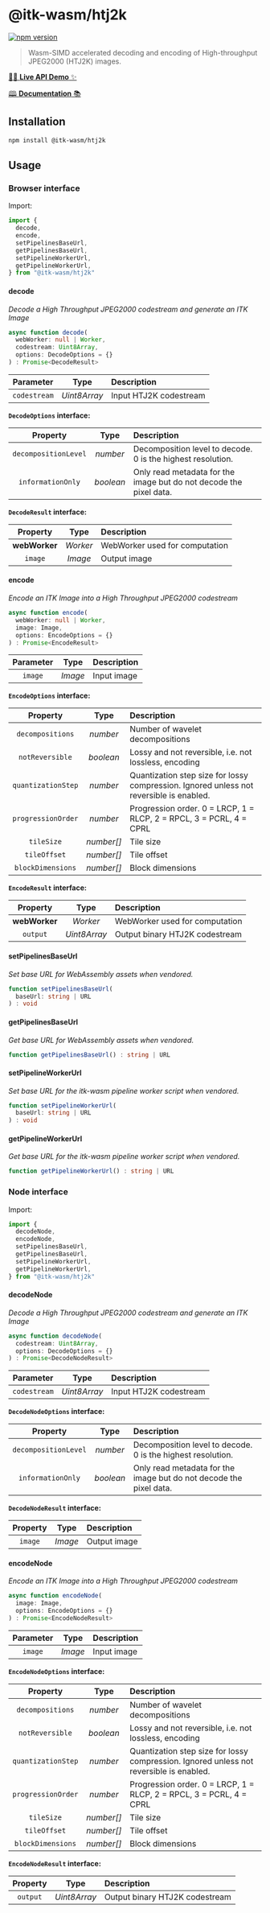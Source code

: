 # @itk-wasm/htj2k

[![npm version](https://badge.fury.io/js/@itk-wasm%2Fhtj2k.svg)](https://www.npmjs.com/package/@itk-wasm/htj2k)

> Wasm-SIMD accelerated decoding and encoding of High-throughput JPEG2000 (HTJ2K) images.

[👨‍💻 **Live API Demo** ✨](https://itk-wasm-htj2k-app-js.on.fleek.co/ ':include :type=iframe width=100% height=800px')

[🕮 **Documentation** 📚](https://js.docs.htj2k.wasm.itk.eth.limo/)

## Installation

```sh
npm install @itk-wasm/htj2k
```

## Usage

### Browser interface

Import:

```js
import {
  decode,
  encode,
  setPipelinesBaseUrl,
  getPipelinesBaseUrl,
  setPipelineWorkerUrl,
  getPipelineWorkerUrl,
} from "@itk-wasm/htj2k"
```

#### decode

*Decode a High Throughput JPEG2000 codestream and generate an ITK Image*

```ts
async function decode(
  webWorker: null | Worker,
  codestream: Uint8Array,
  options: DecodeOptions = {}
) : Promise<DecodeResult>
```

|   Parameter  |     Type     | Description            |
| :----------: | :----------: | :--------------------- |
| `codestream` | *Uint8Array* | Input HTJ2K codestream |

**`DecodeOptions` interface:**

|       Property       |    Type   | Description                                                        |
| :------------------: | :-------: | :----------------------------------------------------------------- |
| `decompositionLevel` |  *number* | Decomposition level to decode. 0 is the highest resolution.        |
|   `informationOnly`  | *boolean* | Only read metadata for the image but do not decode the pixel data. |

**`DecodeResult` interface:**

|    Property   |   Type   | Description                    |
| :-----------: | :------: | :----------------------------- |
| **webWorker** | *Worker* | WebWorker used for computation |
|    `image`    |  *Image* | Output image                   |

#### encode

*Encode an ITK Image into a High Throughput JPEG2000 codestream*

```ts
async function encode(
  webWorker: null | Worker,
  image: Image,
  options: EncodeOptions = {}
) : Promise<EncodeResult>
```

| Parameter |   Type  | Description |
| :-------: | :-----: | :---------- |
|  `image`  | *Image* | Input image |

**`EncodeOptions` interface:**

|      Property      |    Type    | Description                                                                             |
| :----------------: | :--------: | :-------------------------------------------------------------------------------------- |
|  `decompositions`  |  *number*  | Number of wavelet decompositions                                                        |
|   `notReversible`  |  *boolean* | Lossy and not reversible, i.e. not lossless, encoding                                   |
| `quantizationStep` |  *number*  | Quantization step size for lossy compression. Ignored unless not reversible is enabled. |
| `progressionOrder` |  *number*  | Progression order. 0 = LRCP, 1 = RLCP, 2 = RPCL, 3 = PCRL, 4 = CPRL                     |
|     `tileSize`     | *number[]* | Tile size                                                                               |
|    `tileOffset`    | *number[]* | Tile offset                                                                             |
|  `blockDimensions` | *number[]* | Block dimensions                                                                        |

**`EncodeResult` interface:**

|    Property   |     Type     | Description                    |
| :-----------: | :----------: | :----------------------------- |
| **webWorker** |   *Worker*   | WebWorker used for computation |
|    `output`   | *Uint8Array* | Output binary HTJ2K codestream |

#### setPipelinesBaseUrl

*Set base URL for WebAssembly assets when vendored.*

```ts
function setPipelinesBaseUrl(
  baseUrl: string | URL
) : void
```

#### getPipelinesBaseUrl

*Get base URL for WebAssembly assets when vendored.*

```ts
function getPipelinesBaseUrl() : string | URL
```

#### setPipelineWorkerUrl

*Set base URL for the itk-wasm pipeline worker script when vendored.*

```ts
function setPipelineWorkerUrl(
  baseUrl: string | URL
) : void
```

#### getPipelineWorkerUrl

*Get base URL for the itk-wasm pipeline worker script when vendored.*

```ts
function getPipelineWorkerUrl() : string | URL
```

### Node interface

Import:

```js
import {
  decodeNode,
  encodeNode,
  setPipelinesBaseUrl,
  getPipelinesBaseUrl,
  setPipelineWorkerUrl,
  getPipelineWorkerUrl,
} from "@itk-wasm/htj2k"
```

#### decodeNode

*Decode a High Throughput JPEG2000 codestream and generate an ITK Image*

```ts
async function decodeNode(
  codestream: Uint8Array,
  options: DecodeOptions = {}
) : Promise<DecodeNodeResult>
```

|   Parameter  |     Type     | Description            |
| :----------: | :----------: | :--------------------- |
| `codestream` | *Uint8Array* | Input HTJ2K codestream |

**`DecodeNodeOptions` interface:**

|       Property       |    Type   | Description                                                        |
| :------------------: | :-------: | :----------------------------------------------------------------- |
| `decompositionLevel` |  *number* | Decomposition level to decode. 0 is the highest resolution.        |
|   `informationOnly`  | *boolean* | Only read metadata for the image but do not decode the pixel data. |

**`DecodeNodeResult` interface:**

| Property |   Type  | Description  |
| :------: | :-----: | :----------- |
|  `image` | *Image* | Output image |

#### encodeNode

*Encode an ITK Image into a High Throughput JPEG2000 codestream*

```ts
async function encodeNode(
  image: Image,
  options: EncodeOptions = {}
) : Promise<EncodeNodeResult>
```

| Parameter |   Type  | Description |
| :-------: | :-----: | :---------- |
|  `image`  | *Image* | Input image |

**`EncodeNodeOptions` interface:**

|      Property      |    Type    | Description                                                                             |
| :----------------: | :--------: | :-------------------------------------------------------------------------------------- |
|  `decompositions`  |  *number*  | Number of wavelet decompositions                                                        |
|   `notReversible`  |  *boolean* | Lossy and not reversible, i.e. not lossless, encoding                                   |
| `quantizationStep` |  *number*  | Quantization step size for lossy compression. Ignored unless not reversible is enabled. |
| `progressionOrder` |  *number*  | Progression order. 0 = LRCP, 1 = RLCP, 2 = RPCL, 3 = PCRL, 4 = CPRL                     |
|     `tileSize`     | *number[]* | Tile size                                                                               |
|    `tileOffset`    | *number[]* | Tile offset                                                                             |
|  `blockDimensions` | *number[]* | Block dimensions                                                                        |

**`EncodeNodeResult` interface:**

| Property |     Type     | Description                    |
| :------: | :----------: | :----------------------------- |
| `output` | *Uint8Array* | Output binary HTJ2K codestream |

